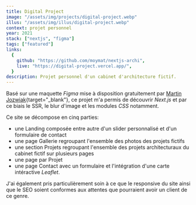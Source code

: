 ```yaml
---
title: Digital Project
image: "/assets/img/projects/digital-project.webp"
illus: "/assets/img/illus/digital-project.webp"
context: projet personnel
year: 2021
stack: ["nextjs", "figma"]
tags: ["featured"]
links:
  {
    github: "https://github.com/moymat/nextjs-archi",
    live: "https://digital-project.vercel.app/",
  }
description: Projet personnel d'un cabinet d'architecture fictif.
---
```


Basé sur une maquette _Figma_ mise à disposition gratuitement par [Martin Jozwiak](http://marcinjozwiak.pl){target="\_blank"}, ce projet m'a permis de découvrir _Next.js_ et par ce biais le SSR, le blur d'image et les modules _CSS_ notamment.

Ce site se décompose en cinq parties:

- une Landing composée entre autre d'un slider personnalisé et d'un formulaire de contact
- une page Gallerie regroupant l'ensemble des photos des projets fictifs
- une section Projets regroupant l'ensemble des projets architecturaux du cabinet fictif sur plusieurs pages
- une page par Projet
- une page Contact avec un formulaire et l'intégration d'une carte intéractive _Leaflet_.

J'ai également pris particulièrement soin à ce que le responsive du site ainsi que le SEO soient conformes aux attentes que pourraient avoir un client de ce genre.
